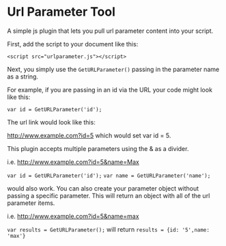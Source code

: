 Url Parameter Tool
================

A simple js plugin that lets you pull url parameter content into your script.

First, add the script to your document like this:
  
`<script src="urlparameter.js"></script>`

Next, you simply use the `GetURLParameter()` passing in the parameter name as a string.

For example, if you are passing in an id via the URL your code might look like this:

`var id = GetURLParameter('id');`

The url link would look like this:

http://www.example.com?id=5 which would set var id = 5.

This plugin accepts multiple parameters using the & as a divider. 

i.e. http://www.example.com?id=5&name=Max 

`var id = GetURLParameter('id');`
`var name = GetURLParameter('name');`

would also work.
You can also create your parameter object without passing a specific parameter. This will return an object with all of the url parameter items.

i.e. http://www.example.com?id=5&name=max

`var results = GetURLParameter();`
will return
`results = {id: '5',name: 'max'}`



